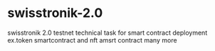 # swisstronik-2.0
swisstronik 2.0 testnet technical task for smart contract deployment ex.token smartcontract and nft amsrt contract many more
